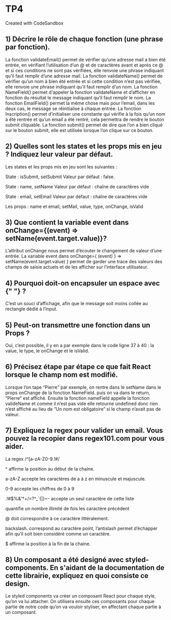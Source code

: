 # TP4
Created with CodeSandbox

## 1) Décrire le rôle de chaque fonction (une phrase par fonction).
La fonction validateEmail() permet de vérifier qu’une adresse mail a bien été entrée, en vérifiant l’utilisation d’un @ et de caractères avant et après ce @ et si ces conditions ne sont pas vérifiées, elle renvoie une phrase indiquant qu’il faut remplir d’une adresse mail. La fonction validateName() permet de vérifier qu’un nom à bien été entrée et si cette condition n’est pas vérifiée, elle renvoie une phrase indiquant qu’il faut remplir d’un nom. La fonction NameField() permet d'appeler la fonction validateName et d’afficher en fonction du résultat le message indiquant qu’il faut remplir le nom. La fonction EmailField() permet la même chose mais pour l’email, dans les deux cas, le message se réinitialise à chaque entrée. La fonction Inscription() permet d’initialiser une constante qui vérifie à la fois qu’un nom à été rentrée et qu’un email a été rentré, cela permettra de rendre le bouton submit cliquable. La fonction submit() permet de dire que l’on a bien cliqué sur le bouton submit, elle est utilisée lorsque l’on clique sur ce bouton.

## 2) Quelles sont les states et les props mis en jeu ? Indiquez leur valeur par défaut.
Les states et les props mis en jeu sont les suivantes :

State : isSubmit, setSubmit Valeur par défaut : false.

State : name, setName Valeur par défaut : chaîne de caractères vide

State : email, setEmail Valeur par défaut : chaîne de caractères vide

Les props : name et email, setMail, value, type, onChange, isValid

## 3) Que contient la variable event dans onChange={(event) => setName(event.target.value)}? 
L’attribut onChange nous permet d’écouter le changement de valeur d’une entrée. La variable event dans onChange={ (event) } => setName(event.target.value) } permet de garder une trace des valeurs des champs de saisie actuels et de les afficher sur l’interface utilisateur.

## 4) Pourquoi doit-on encapsuler un espace avec {" "} ?
C’est un souci d’affichage, afin que le message soit moins collée au rectangle dédié à l’input.

## 5) Peut-on transmettre une fonction dans un Props ?
Oui, c’est possible, il y en a par exemple dans le code ligne 37 à 40 : la value, le type, le onChange et le isValid.

## 6) Précisez étape par étape ce que fait React lorsque le champ nom est modifié.
Lorsque l’on tape “Pierre” par exemple, on rentre dans le setName dans le props onChange de la fonction NameField. puis on va dans le return, “Pierre” est affiché. Ensuite la fonction nameField appelle la fonction valideName et comme il n’est pas vide elle retourne undefined donc rien n’est affiché au lieu de “Un nom est obligatoire” si le champ n’avait pas de valeur.

## 7) Expliquez la regex pour valider un email. Vous pouvez la recopier dans regex101.com pour vous aider.
La regex /^[a-zA-Z0-9.!#$%&'+/=?^_`{|}~-]+@[a-zA-Z0-9-]+(?:.[a-zA-Z0-9-]+)$/

^ affirme la position au début de la chaine.

a-zA-Z accepte les caractères de a à z en minuscule et majuscule.

0-9 accepte les chiffres de 0 à 9

.!#$%&'*+/=?^_`{|}~- accepte un seul caractère de cette liste

quantifie un nombre illimité de fois les caractère précédent

@ doit correspondre à ce caractère littéralement.

backslash. correspond au caractère point, l’antislash permet d’échapper afin qu’il soit bien considéré comme un caractère.

$ affirme la position à la fin de la chaine.

## 8) Un composant a été designé avec styled-components. En s'aidant de la documentation de cette librairie, expliquez en quoi consiste ce design.
Le styled components va créer un composant React pour chaque style, qu’on va lui attacher. On utilisera ensuite ces composants pour chaque partie de notre code qu’on va vouloir styliser, en affectant chaque partie à un composant.
